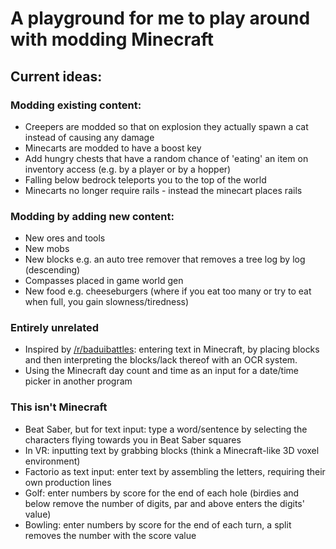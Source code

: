 # A playground for me to play around with modding Minecraft

## Current ideas:

### Modding existing content:

- Creepers are modded so that on explosion they actually spawn a cat instead of causing any damage
- Minecarts are modded to have a boost key
- Add hungry chests that have a random chance of 'eating' an item on inventory access (e.g. by a player or by a hopper)
- Falling below bedrock teleports you to the top of the world
- Minecarts no longer require rails - instead the minecart places rails

### Modding by adding new content:

- New ores and tools
- New mobs
- New blocks e.g. an auto tree remover that removes a tree log by log (descending)
- Compasses placed in game world gen
- New food e.g. cheeseburgers (where if you eat too many or try to eat when full, you gain slowness/tiredness)


### Entirely unrelated

- Inspired by [/r/baduibattles](https://old.reddit.com/r/baduibattles): entering text in Minecraft, by placing blocks and then interpreting the blocks/lack thereof with an OCR system.
- Using the Minecraft day count and time as an input for a date/time picker in another program


### This isn't Minecraft

- Beat Saber, but for text input: type a word/sentence by selecting the characters flying towards you in Beat Saber squares
- In VR: inputting text by grabbing blocks (think a Minecraft-like 3D voxel environment)
- Factorio as text input: enter text by assembling the letters, requiring their own production lines
- Golf: enter numbers by score for the end of each hole (birdies and below remove the number of digits, par and above enters the digits' value)
- Bowling: enter numbers by score for the end of each turn, a split removes the number with the score value
